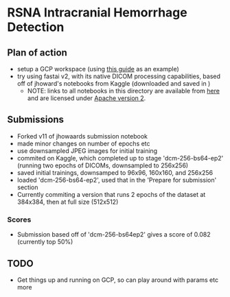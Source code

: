 # RSNA Intracranial Hemorrhage Detection

## Plan of action
- setup a GCP workspace (using [this guide](https://www.kaggle.com/c/rsna-intracranial-hemorrhage-detection/discussion/111029#latest-640644) as an example)
- try using fastai v2, with its native DICOM processing capabilities, based off of jhoward's notebooks from Kaggle (downloaded and saved in [](notebooks/jhoward))
  - NOTE: links to all notebooks in this directory are available from [here](https://www.kaggle.com/c/rsna-intracranial-hemorrhage-detection/discussion/114214) and are licensed under [Apache version 2](http://www.apache.org/licenses/LICENSE-2.0).

## Submissions
- Forked v11 of jhowaards submission notebook
- made minor changes on number of epochs etc
- use downsampled JPEG images for initial training
- commited on Kaggle, which completed up to stage 'dcm-256-bs64-ep2' (running two epochs of DICOMs, downsampled to 256x256)
- saved initial trainings, downsamped to 96x96, 160x160, and 256x256
- loaded 'dcm-256-bs64-ep2', used that in the 'Prepare for submission' section
- Currently commiting a version that runs 2 epochs of the dataset at 384x384, then at full size (512x512)

### Scores
- Submission based off of 'dcm-256-bs64ep2' gives a score of 0.082 (currently top 50%)

## TODO
- Get things up and running on GCP, so can play around with params etc more
